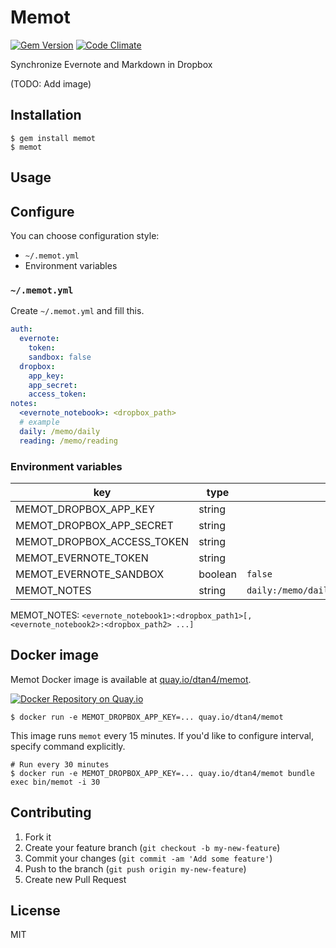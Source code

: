 # Memot

[![Gem Version](https://badge.fury.io/rb/memot.svg)](https://badge.fury.io/rb/memot)
[![Code Climate](https://codeclimate.com/github/dtan4/memot/badges/gpa.svg)](https://codeclimate.com/github/dtan4/memot)

Synchronize Evernote and Markdown in Dropbox

(TODO: Add image)

## Installation

```shell
$ gem install memot
$ memot
```

## Usage

## Configure

You can choose configuration style:

- `~/.memot.yml`
- Environment variables

### `~/.memot.yml`

Create `~/.memot.yml` and fill this.

```yaml
auth:
  evernote:
    token:
    sandbox: false
  dropbox:
    app_key:
    app_secret:
    access_token:
notes:
  <evernote_notebook>: <dropbox_path>
  # example
  daily: /memo/daily
  reading: /memo/reading
```

### Environment variables

key | type | example
----|------|-----
MEMOT_DROPBOX_APP_KEY | string |
MEMOT_DROPBOX_APP_SECRET | string |
MEMOT_DROPBOX_ACCESS_TOKEN | string |
MEMOT_EVERNOTE_TOKEN | string |
MEMOT_EVERNOTE_SANDBOX | boolean | `false`
MEMOT_NOTES | string | `daily:/memo/daily,reading:/memo/reading`

MEMOT_NOTES: `<evernote_notebook1>:<dropbox_path1>[,<evernote_notebook2>:<dropbox_path2> ...]`

## Docker image

Memot Docker image is available at [quay.io/dtan4/memot](https://quay.io/repository/dtan4/memot).

[![Docker Repository on Quay.io](https://quay.io/repository/dtan4/memot/status "Docker Repository on Quay.io")](https://quay.io/repository/dtan4/memot)

```shell
$ docker run -e MEMOT_DROPBOX_APP_KEY=... quay.io/dtan4/memot
```

This image runs `memot` every 15 minutes.
If you'd like to configure interval, specify command explicitly.

```shell
# Run every 30 minutes
$ docker run -e MEMOT_DROPBOX_APP_KEY=... quay.io/dtan4/memot bundle exec bin/memot -i 30
```

## Contributing

1. Fork it
2. Create your feature branch (`git checkout -b my-new-feature`)
3. Commit your changes (`git commit -am 'Add some feature'`)
4. Push to the branch (`git push origin my-new-feature`)
5. Create new Pull Request

## License

MIT
